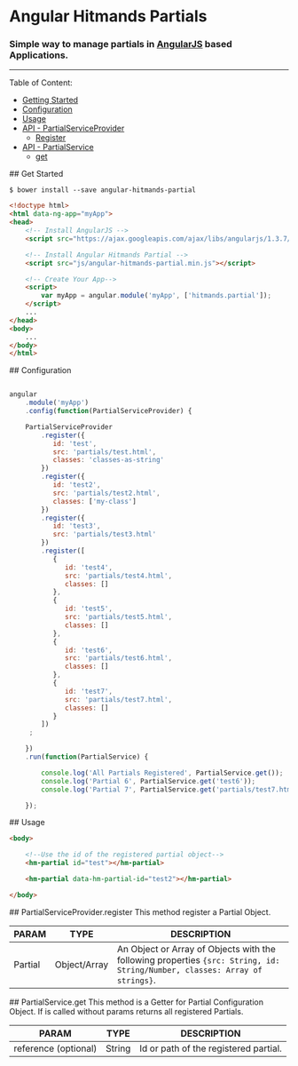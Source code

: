 # Angular Hitmands Partials


### Simple way to manage partials in [AngularJS](http://angularjs.org) based Applications.
___


Table of Content:
* [Getting Started](#getting-started)
* [Configuration](#module-config)
* [Usage](#module-usage)
* [API - PartialServiceProvider](#module-provider-register)
  * [Register](#module-provider-register)
* [API - PartialService](#module-service-get)
  * [get](#module-service-get)

##<a name="getting-started"></a> Get Started
```shell
$ bower install --save angular-hitmands-partial
```


```html
<!doctype html>
<html data-ng-app="myApp">
<head>
    <!-- Install AngularJS -->
    <script src="https://ajax.googleapis.com/ajax/libs/angularjs/1.3.7/angular.min.js"></script>

    <!-- Install Angular Hitmands Partial -->
    <script src="js/angular-hitmands-partial.min.js"></script>

    <!-- Create Your App-->
    <script>
        var myApp = angular.module('myApp', ['hitmands.partial']);
    </script>
    ...
</head>
<body>
    ...
</body>
</html>
```


##<a name="module-config"></a> Configuration
```javascript

angular
    .module('myApp')
    .config(function(PartialServiceProvider) {

    PartialServiceProvider
        .register({
           id: 'test',
           src: 'partials/test.html',
           classes: 'classes-as-string'
        })
        .register({
           id: 'test2',
           src: 'partials/test2.html',
           classes: ['my-class']
        })
        .register({
           id: 'test3',
           src: 'partials/test3.html'
        })
        .register([
           {
              id: 'test4',
              src: 'partials/test4.html',
              classes: []
           },
           {
              id: 'test5',
              src: 'partials/test5.html',
              classes: []
           },
           {
              id: 'test6',
              src: 'partials/test6.html',
              classes: []
           },
           {
              id: 'test7',
              src: 'partials/test7.html',
              classes: []
           }
        ])
     ;

    })
    .run(function(PartialService) {

        console.log('All Partials Registered', PartialService.get());
        console.log('Partial 6', PartialService.get('test6'));
        console.log('Partial 7', PartialService.get('partials/test7.html'));

    });
```

##<a name="module-directive"></a> Usage

```html
<body>

    <!--Use the id of the registered partial object-->
    <hm-partial id="test"></hm-partial>

    <hm-partial data-hm-partial-id="test2"></hm-partial>

</body>
```

##<a name="module-provider-register"></a> PartialServiceProvider.register
This method register a Partial Object.

PARAM         | TYPE                | DESCRIPTION
------------- | ------------------- | -------------
Partial       | Object/Array        | An Object or Array of Objects with the following properties `{src: String, id: String/Number, classes: Array of strings}`.


##<a name="module-service-get"></a> PartialService.get
This method is a Getter for Partial Configuration Object. If is called without params returns all registered Partials.

PARAM                    | TYPE          | DESCRIPTION
------------------------ | ------------- | -------------
reference (optional)     | String        | Id or path of the registered partial.
